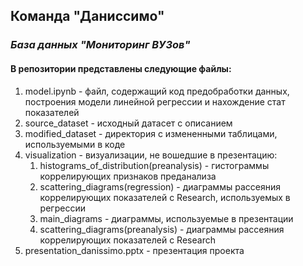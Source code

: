 ## Команда "Даниссимо"
### _База данных "Мониторинг ВУЗов"_

#### В репозитории представлены следующие файлы:
1. model.ipynb - файл, содержащий код предобработки данных, построения модели линейной регрессии и нахождение стат показателей
2. source_dataset - исходный датасет с описанием
3. modified_dataset - директория с измененными таблицами, используемыми в коде
4. visualization - визуализации, не вошедшие в презентацию:
    1. histograms_of_distribution(preanalysis) - гистограммы коррелирующих признаков преданализа
    2. scattering_diagrams(regression) - диаграммы рассеяния коррелирующих показателей с Research, используемых в регрессии
    3. main_diagrams - диаграммы, используемые в презентации 
    4. scattering_diagrams(preanalysis) - диаграммы рассеяния коррелирующих показателей с Research
5. presentation_danissimo.pptx - презентация проекта
